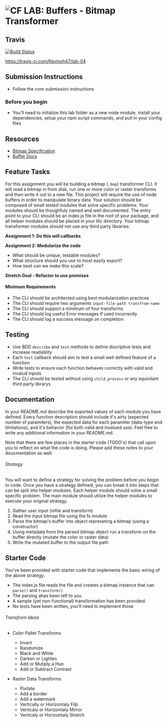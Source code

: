 ![CF](http://i.imgur.com/7v5ASc8.png) LAB: Buffers - Bitmap Transformer
=======================================================================
## Travis
[![Build Status](https://travis-ci.com/Kevinoh47/lab-04.svg?branch=working04)](https://travis-ci.com/Kevinoh47/lab-04)

https://travis-ci.com/Kevinoh47/lab-04

## Submission Instructions
* Follow the core submission instructions

### Before you begin
* You'll need to initialize this lab folder as a new node module, install your dependencies, setup your npm script commands, and pull in your config files

## Resources  
* [Bitmap Specification](https://en.wikipedia.org/wiki/BMP_file_format)
* [Buffer Docs](https://nodejs.org/api/buffer.html)


## Feature Tasks
For this assignment you will be building a bitmap (`.bmp`) transformer CLI. It will read a bitmap in from disk, run one or more color or raster transforms and then write it out to a new file. This project will require the use of node buffers in order to manipulate binary data. Your solution should be composed of small tested modules that solve specific problems. Your modules should be thoughfuly named and well documented. The entry point to your CLI should be an index.js file in the root of your package, and all helper modules should be placed in your lib/ directory. Your bitmap transformer modules should not use any third party libraries.

**Assignment 1: Do this will callbacks**

**Assignment 2: Modularize the code**
  * What should be unique, testable modules?
  * What structure should you use to most easily export?
  * How best can we make this scale?

**Stretch Goal - Refactor to use promises**

#### Minimum Requirements
* The CLI should be architected using best modularization practices
* The CLI should require two arguments `input-file-path transfrom-name`
* The CLI should support a minimum of four transforms
* The CLI should log useful Error messages if used incorrectly
* The CLI should log a success message on completion

## Testing 
* Use BDD `describe` and `test` methods to define discriptive tests and increase readablity
* Each `test` callback should aim to test a small well defined feature of a function
* Write tests to ensure each function behaves correctly with valid and invalud inputs
* The CLI should be tested without using `child_process` or any equivilant third party librarys

##  Documentation
In your README.md describe the exported values of each module you have defined. Every function description should include it's airty (expected number of paramiters), the expected data for each paramiter (data-type and limitations), and it's behavior (for both valid and invalued use). Feel free to write any additional information in your README.md.

Note that there are few places in the starter code (TODO's) that call upon you to reflect on what the code is doing. Please add these notes to your doucmentation as well.

###### Strategy
You will want to define a strategy for solving the problem before you begin to code. Once you have a strategy defined, you can break it into steps that can be split into helper modules. Each helper module should solve a small specific problem. The main module should utilize the helper modules to execute your original stratagy.

1. Gather user input (infile and transform)
1. Read the input bitmap file using the fs module
1. Parse the bitmap's buffer into object represeting a bitmap (using a constructor)
1. Using metadata from the parsed bitmap object run a transform on the buffer directly (mutate the color or raster data)
1. Write the mutated buffer to the output file path

## Starter Code
You've been provided with starter code that implements the basic wiring of the above strategy.
* The index.js file reads the file and creates a bitmap instance that can `parse()` and `transform()`
* The parsing ahas been left to you
* A sample (yet non-functional) transformation has been provided.
* No tests have been written, you'll need to implement those

###### Transfrom Ideas
* Color Pallet Transforms 
  * Invert 
  * Randomize
  * Black and White
  * Darken or Lighten
  * Add or Mutiply a Hue
  * Add or Subtract Contrast
  
* Raster Data Transforms
  * Pixilate
  * Add a border
  * Add a watermark
  * Vertically or Horizontaly Filp
  * Verticaly or Horizontaly Mirror
  * Verticaly or Horizontaly Stretch
